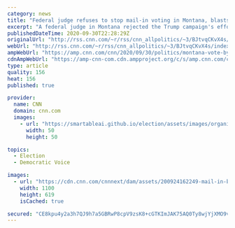 ```yaml
---
category: news
title: "Federal judge refuses to stop mail-in voting in Montana, blasts Trump-backed 'fiction' of massive voter fraud"
excerpt: "A federal judge in Montana rejected the Trump campaign's effort to stop an expansion of mail-in voting in the state.\n    \n"
publishedDateTime: 2020-09-30T22:28:29Z
originalUrl: "http://rss.cnn.com/~r/rss/cnn_allpolitics/~3/BJtvqCKvX4s/index.html"
webUrl: "http://rss.cnn.com/~r/rss/cnn_allpolitics/~3/BJtvqCKvX4s/index.html"
ampWebUrl: "https://amp.cnn.com/cnn/2020/09/30/politics/montana-vote-by-mail-ruling-trump-campaign-lawsuit/index.html"
cdnAmpWebUrl: "https://amp-cnn-com.cdn.ampproject.org/c/s/amp.cnn.com/cnn/2020/09/30/politics/montana-vote-by-mail-ruling-trump-campaign-lawsuit/index.html"
type: article
quality: 156
heat: 156
published: true

provider:
  name: CNN
  domain: cnn.com
  images:
    - url: "https://smartableai.github.io/election/assets/images/organizations/cnn.com-50x50.jpg"
      width: 50
      height: 50

topics:
  - Election
  - Democratic Voice

images:
  - url: "https://cdn.cnn.com/cnnnext/dam/assets/200924162249-mail-in-ballots-voting-2-super-tease.jpg"
    width: 1100
    height: 619
    isCached: true

secured: "CE8kpu4y2a3h7QJ9h7a5GBRwP8cpV9zsK8+cGTKImJAK75AQ0Ty8wjYjXMO9v9w57RJKl59wgDfczrBgWVd2aOxMbm0lJ3U2/4SxnPpALRpE0mM/OFj0cTkrwh5JFd/rjCT1XAb4t2cqrHk4kfyLypr6hNZCvk7TIj/gt/Yj8Fg9iAafuCnBoaf0xrQGI89tERk578GHv8fZcdC71nN7myF4gEg1Rs8cbvGWKtPUaXlosH1l867m3cziJprN8ZbkbH+9t+868iGzkMHdnfwetvVvV7PlgAEAVAmKuSMlSl79/9d2F5qQ4dWMJAxk0J/qRD6nLMana4J9yiRQ7TjZN4JR0ky+w2X8XIKnMa95EVw=;hA9+XNcqm+YCWf/gG5dymw=="
---
```


